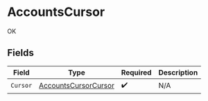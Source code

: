 # AccountsCursor

OK


## Fields

| Field                                                               | Type                                                                | Required                                                            | Description                                                         |
| ------------------------------------------------------------------- | ------------------------------------------------------------------- | ------------------------------------------------------------------- | ------------------------------------------------------------------- |
| `Cursor`                                                            | [AccountsCursorCursor](../../models/shared/accountscursorcursor.md) | :heavy_check_mark:                                                  | N/A                                                                 |